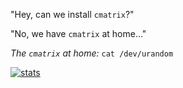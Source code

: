"Hey, can we install `cmatrix`?"

"No, we have `cmatrix` at home..."

*The `cmatrix` at home:* `cat /dev/urandom`

[![stats](https://github-readme-stats.vercel.app/api?username=chayward1&include_all_commits=true&show_icons=true&hide_title=true&hide_border=true)](https://github.com/chayward1)
